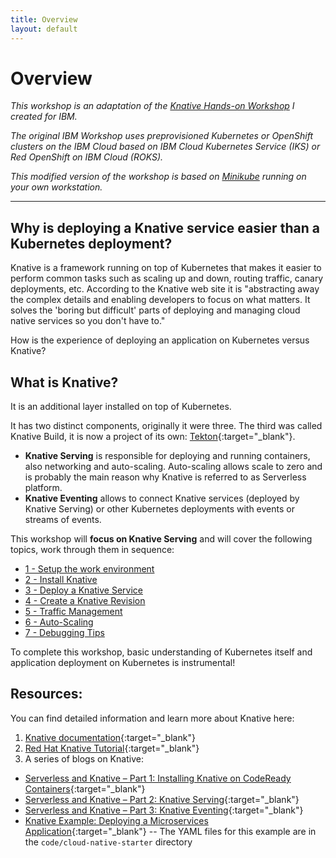 ```yaml
---
title: Overview
layout: default
---
```


# Overview

_This workshop is an adaptation of the [Knative Hands-on Workshop](https://harald-u.github.io/knative-handson-workshop/) I created for IBM._

_The original IBM Workshop uses preprovisioned Kubernetes or OpenShift clusters on the IBM Cloud based on IBM Cloud Kubernetes Service (IKS) or Red OpenShift on IBM Cloud (ROKS)._

_This modified version of the workshop is based on [Minikube](https://minikube.sigs.k8s.io/docs/) running on your own workstation._  

---

## Why is deploying a Knative service easier than a Kubernetes deployment? 

Knative is a framework running on top of Kubernetes that makes it easier to perform common tasks such as scaling up and down, routing traffic, canary deployments, etc. According to the Knative web site it is "abstracting away the complex details and enabling developers to focus on what matters. It solves the 'boring but difficult' parts of deploying and managing cloud native services so you don't have to."

How is the experience of deploying an application on Kubernetes versus Knative?

## What is Knative? 

It is an additional layer installed on top of Kubernetes. 

It has two distinct components, originally it were three. The third was called Knative Build, it is now a project of its own: [Tekton](https://tekton.dev/){:target="_blank"}. 

* __Knative Serving__ is responsible for deploying and running containers, also networking and auto-scaling. Auto-scaling allows scale to zero and is probably the main reason why Knative is referred to as Serverless platform.
* __Knative Eventing__ allows to connect Knative services (deployed by Knative Serving) or other Kubernetes deployments with events or streams of events.

This workshop will **focus on Knative Serving** and will cover the following topics, work through them in sequence:

- [1 - Setup the work environment](workshop/1-Prereqs)
- [2 - Install Knative](workshop/2-InstallKnative)
- [3 - Deploy a Knative Service](workshop/3-DeployKnativeService)
- [4 - Create a Knative Revision](workshop/4-Revision)
- [5 - Traffic Management](workshop/5-TrafficManagement)
- [6 - Auto-Scaling](workshop/6-Scaling)
- [7 - Debugging Tips](workshop/7-Debugging)

To complete this workshop, basic understanding of Kubernetes itself and application deployment on Kubernetes is instrumental!

## Resources:

You can find detailed information and learn more about Knative here:

1. [Knative documentation](https://knative.dev/docs){:target="_blank"}
2. [Red Hat Knative Tutorial](https://redhat-developer-demos.github.io/knative-tutorial/knative-tutorial/index.html){:target="_blank"}
4.  A series of blogs on Knative:
   - [Serverless and Knative – Part 1: Installing Knative on CodeReady Containers](https://haralduebele.github.io/2020/06/02/serverless-and-knative-part-1-installing-knative-on-codeready-containers/){:target="_blank"}
   - [Serverless and Knative – Part 2: Knative Serving](https://haralduebele.github.io/2020/06/03/serverless-and-knative-part-2-knative-serving/){:target="_blank"}
   - [Serverless and Knative – Part 3: Knative Eventing](https://haralduebele.github.io/2020/06/10/serverless-and-knative-part-3-knative-eventing/){:target="_blank"}
   - [Knative Example: Deploying a Microservices Application](https://haralduebele.github.io/2020/07/02/knative-example-deploying-a-microservices-application/){:target="_blank"} -- The YAML files for this example are in the `code/cloud-native-starter` directory

